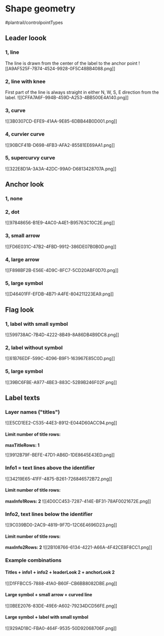 # Shape geometry

#plantrail/controlpointTypes

## Leader loook
### 1, line
The line is drawn from the center of the label to the anchor point
![[A9AF525F-7B74-4524-9928-0F5C48BB4088.png]]

### 2, line with knee
First part of the line is always straight in either N, W, S, E direction from the label.
![[CFFA7A6F-994B-459D-A253-4BB500E4A140.png]]

### 3, curve
![[3B0307CD-EFE9-41AA-9E85-6DBB44B0D001.png]]

### 4, curvier curve
![[90BCF41B-D698-4FB3-AFA2-85581EE69AA1.png]]

### 5, supercurvy curve
![[322E8D1A-3A3A-42DC-99A0-D6813428707A.png]]

## Anchor look
### 1, none

### 2, dot
![[97848656-B1E9-4AC0-A4E1-B95763C10C2E.png]]

### 3, small arrow
![[FD6E031C-47B2-4FBD-9912-386DE07B0B0D.png]]

### 4, large arrow
![[F898BF2B-E56E-4D9C-8FC7-5CD20ABF0D70.png]]

### 5, large symbol
![[D46401FF-EFDB-4B71-A4FE-804211223EA9.png]]

## Flag look
### 1, label with small symbol
![[599738AC-7B4D-4222-8B49-8A86DB4B9DC8.png]]

### 2, label without symbol
![[61B76EDF-599C-4D96-B9F1-163967E85C0D.png]]

### 5, large symbol
![[39BC6FBE-A977-4BE3-883C-52B9B246F02F.png]]

## Label texts
### Layer names ("titles")

![[E5CD1EE2-C535-44E3-8912-E044D60ACC94.png]]


#### Limit number of title rows:
**maxTitleRows: 1**

![[9912B79F-BEFE-47D1-AB6D-1DE8645E43ED.png]]

### Info1 = text lines above the identifier
![[34219E65-41FF-4875-B261-726846572B72.png]]

#### Limit number of title rows:
**maxInfo1Rows: 2**
![[4D0CC453-7287-414E-BF31-78AF0021672E.png]]

### Info2, text lines below the identifier
![[9C039BD0-2AC9-4819-9F7D-12C6E4696D23.png]]

#### Limit number of title rows:
**maxInfo2Rows: 2**
![[2B108766-6134-4221-A66A-4F42CE8F8CC1.png]]

### Example combinations
#### Titles + info1 + info2 + leaderLook 2 + anchorLook 2
![[D1FFBCC5-7888-41A0-B60F-CB6BB8082DBE.png]]

#### Large symbol + small arrow + curved line
![[0BEE2076-83DE-49E6-A602-79234DCD56FE.png]]

#### Large symbol + label with small symbol
![[929AD18C-FBA0-464F-9535-50D92068706F.png]]



